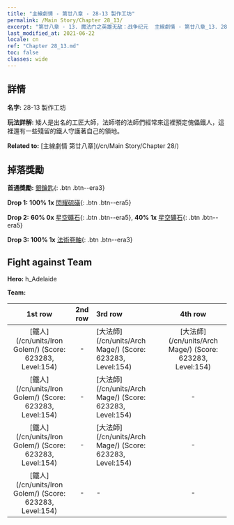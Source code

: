 ```yaml
---
title: "主線劇情 - 第廿八章 - 28-13 製作工坊"
permalink: /Main Story/Chapter 28_13/
excerpt: "第廿八章 - 13. 魔法门之英雄无敌：战争纪元  主線劇情 - 第廿八章_13. 28-13 製作工坊"
last_modified_at: 2021-06-22
locale: cn
ref: "Chapter 28_13.md"
toc: false
classes: wide
---
```


## 詳情

 **名字:** 28-13 製作工坊

 **玩法詳解:** 矮人是出名的工匠大師，法師塔的法師們經常來這裡預定傀儡鐵人，這裡還有一些殘留的鐵人守護著自己的領地。

 **Related to:** [主線劇情 第廿八章](/cn/Main Story/Chapter 28/)

## 掉落獎勵

 **首通獎勵:** [銀鑰匙](/cn/Items/con_693/){: .btn .btn--era3}

 **Drop 1:** **100% 1x** [閃耀硫磺](/cn/Items/mat_99/){: .btn .btn--era5}

 **Drop 2:** **60% 0x** [星空礦石](/cn/Items/mat_89/){: .btn .btn--era5}, **40% 1x** [星空礦石](/cn/Items/mat_89/){: .btn .btn--era5}

 **Drop 3:** **100% 1x** [法術卷軸](/cn/Items/con_694/){: .btn .btn--era3}


## Fight against Team
 **Hero:** h_Adelaide

 **Team:**


  | 1st row | 2nd row | 3rd row | 4th row |
  |:----:|:----:|:----|:----:|
  | [鐵人](/cn/units/Iron Golem/) (Score: 623283, Level:154)  | - | [大法師](/cn/units/Arch Mage/) (Score: 623283, Level:154)  | [大法師](/cn/units/Arch Mage/) (Score: 623283, Level:154)  |
  | [鐵人](/cn/units/Iron Golem/) (Score: 623283, Level:154)  | - | [大法師](/cn/units/Arch Mage/) (Score: 623283, Level:154)  | - |
  | [鐵人](/cn/units/Iron Golem/) (Score: 623283, Level:154)  | - | [大法師](/cn/units/Arch Mage/) (Score: 623283, Level:154)  | - |
  | [鐵人](/cn/units/Iron Golem/) (Score: 623283, Level:154)  | - | - | - |


